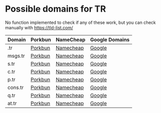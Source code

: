 # Possible domains for TR

No function implemented to check if any of these work, but you can check manually with https://tld-list.com/

| Domain | Porkbun | NameCheap | Google Domains |
|---|---|---|---|
| .tr | [Porkbun](https://porkbun.com/checkout/search?prb=e814663da1&tlds=&idnLanguage=&search=search&q=.tr) | [Namecheap](https://www.namecheap.com/domains/registration/results/?domain=.tr) | [Google](https://domains.google.com/registrar/search?searchTerm=.tr) |
| msgs.tr | [Porkbun](https://porkbun.com/checkout/search?prb=e814663da1&tlds=&idnLanguage=&search=search&q=msgs.tr) | [Namecheap](https://www.namecheap.com/domains/registration/results/?domain=msgs.tr) | [Google](https://domains.google.com/registrar/search?searchTerm=msgs.tr) |
| s.tr | [Porkbun](https://porkbun.com/checkout/search?prb=e814663da1&tlds=&idnLanguage=&search=search&q=s.tr) | [Namecheap](https://www.namecheap.com/domains/registration/results/?domain=s.tr) | [Google](https://domains.google.com/registrar/search?searchTerm=s.tr) |
| c.tr | [Porkbun](https://porkbun.com/checkout/search?prb=e814663da1&tlds=&idnLanguage=&search=search&q=c.tr) | [Namecheap](https://www.namecheap.com/domains/registration/results/?domain=c.tr) | [Google](https://domains.google.com/registrar/search?searchTerm=c.tr) |
| p.tr | [Porkbun](https://porkbun.com/checkout/search?prb=e814663da1&tlds=&idnLanguage=&search=search&q=p.tr) | [Namecheap](https://www.namecheap.com/domains/registration/results/?domain=p.tr) | [Google](https://domains.google.com/registrar/search?searchTerm=p.tr) |
| cons.tr | [Porkbun](https://porkbun.com/checkout/search?prb=e814663da1&tlds=&idnLanguage=&search=search&q=cons.tr) | [Namecheap](https://www.namecheap.com/domains/registration/results/?domain=cons.tr) | [Google](https://domains.google.com/registrar/search?searchTerm=cons.tr) |
| q.tr | [Porkbun](https://porkbun.com/checkout/search?prb=e814663da1&tlds=&idnLanguage=&search=search&q=q.tr) | [Namecheap](https://www.namecheap.com/domains/registration/results/?domain=q.tr) | [Google](https://domains.google.com/registrar/search?searchTerm=q.tr) |
| at.tr | [Porkbun](https://porkbun.com/checkout/search?prb=e814663da1&tlds=&idnLanguage=&search=search&q=at.tr) | [Namecheap](https://www.namecheap.com/domains/registration/results/?domain=at.tr) | [Google](https://domains.google.com/registrar/search?searchTerm=at.tr) |

